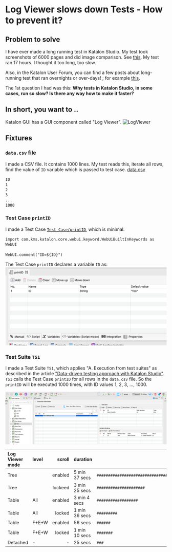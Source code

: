 # Log Viewer slows down Tests - How to prevent it?


## Problem to solve

I have ever made a long running test in Katalon Studio. My test took screenshots of 6000 pages and did image comparison. See [this](https://forum.katalon.com/t/executionprofilesloader/51515). My test ran 17 hours. I thought it too long, too slow.

Also, in the Katalon User Forum, you can find a few posts about long-running test that ran overnights or over-days! ; for example [this](https://forum.katalon.com/t/ks-8-1-0-stucked-in-running-after-more-than-5-days-of-running-long-haul-test-need-help-to-generate-partial-report/59799/64).

The 1st question I had was this: **Why tests in Katalon Studio, in some cases, run so slow? Is there any way how to make it faster?**




## In short, you want to ..

Katalon GUI has a GUI component called "Log Viewer".
![LogViewer](docs/images/LogViewer.png)










## Fixtures

### `data.csv` file

I made a CSV file. It contains 1000 lines. My test reads this, iterate all rows, find the value of `ID` variable which is passed to test case.
[data.csv](./data.csv)
```
ID
1
2
3
...
1000
```

### Test Case `printID`
I made a Test Case [`Test Case/printID`](Scripts/printID/Script1637309731921.groovy), which is minimal:
```
import com.kms.katalon.core.webui.keyword.WebUiBuiltInKeywords as WebUI

WebUI.comment("ID=${ID}")
```
The Test Case `printID` declares a variable `ID` as:
![printID_variable](docs/images/printID_variable.png)

### Test Suite `TS1`

I made a Test Suite `TS1`, which applies "A. Execution from test suites" as described in the article ["Data-driven testing approach with Katalon Studio"](https://medium.com/katalon-studio/data-driven-testing-approach-with-katalon-studio-b835c9e491dd). `TS1` calls the Test Case `printID` for all rows in the `data.csv` file. So the `printID` will be executed 1000 times, with ID values 1, 2, 3, ..., 1000.

![TS1](docs/images/TS1.png)

| Log Viewer mode  | level | scroll  | duration | |
| :---- | :---- | ------: | :------------ | :----------------------------------- |
| Tree  |       | enabled | 5 min 37 secs | `##################################` |
| Tree  |       | lockeed | 3 min 25 secs | `#####################` |
| Table | All   | enabled | 3 min  4 secs | `##################` |
| Table | All   | locked  | 1 min 36 secs | `#########` |
| Table | F+E+W | enabled | 56 secs | `######` |
| Table | F+E+W | locked  | 1 min 10 secs | `#######` |
| Detached | - | - | 25 secs | `###` |
